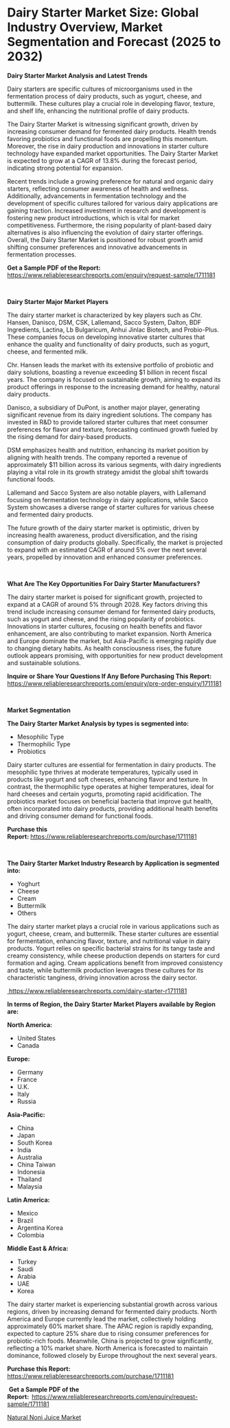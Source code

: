 <p><h1>Dairy Starter Market Size: Global Industry Overview, Market Segmentation and Forecast (2025 to 2032)</h1></p><p><strong>Dairy Starter Market Analysis and Latest Trends</strong></p>
<p><p>Dairy starters are specific cultures of microorganisms used in the fermentation process of dairy products, such as yogurt, cheese, and buttermilk. These cultures play a crucial role in developing flavor, texture, and shelf life, enhancing the nutritional profile of dairy products. </p><p>The Dairy Starter Market is witnessing significant growth, driven by increasing consumer demand for fermented dairy products. Health trends favoring probiotics and functional foods are propelling this momentum. Moreover, the rise in dairy production and innovations in starter culture technology have expanded market opportunities. The Dairy Starter Market is expected to grow at a CAGR of 13.8% during the forecast period, indicating strong potential for expansion.</p><p>Recent trends include a growing preference for natural and organic dairy starters, reflecting consumer awareness of health and wellness. Additionally, advancements in fermentation technology and the development of specific cultures tailored for various dairy applications are gaining traction. Increased investment in research and development is fostering new product introductions, which is vital for market competitiveness. Furthermore, the rising popularity of plant-based dairy alternatives is also influencing the evolution of dairy starter offerings. Overall, the Dairy Starter Market is positioned for robust growth amid shifting consumer preferences and innovative advancements in fermentation processes.</p></p>
<p><strong>Get a Sample PDF of the Report:&nbsp;</strong> <a href="https://www.reliableresearchreports.com/enquiry/request-sample/1711181?utm_campaign=2734&utm_medium=2&utm_source=Github&utm_content=ia&utm_term=07042025&utm_id=dairy-starter">https://www.reliableresearchreports.com/enquiry/request-sample/1711181</a></p>
<p>&nbsp;</p>
<p><strong>Dairy Starter Major Market Players</strong></p>
<p><p>The dairy starter market is characterized by key players such as Chr. Hansen, Danisco, DSM, CSK, Lallemand, Sacco System, Dalton, BDF Ingredients, Lactina, Lb Bulgaricum, Anhui Jinlac Biotech, and Probio-Plus. These companies focus on developing innovative starter cultures that enhance the quality and functionality of dairy products, such as yogurt, cheese, and fermented milk.</p><p>Chr. Hansen leads the market with its extensive portfolio of probiotic and dairy solutions, boasting a revenue exceeding $1 billion in recent fiscal years. The company is focused on sustainable growth, aiming to expand its product offerings in response to the increasing demand for healthy, natural dairy products.</p><p>Danisco, a subsidiary of DuPont, is another major player, generating significant revenue from its dairy ingredient solutions. The company has invested in R&D to provide tailored starter cultures that meet consumer preferences for flavor and texture, forecasting continued growth fueled by the rising demand for dairy-based products.</p><p>DSM emphasizes health and nutrition, enhancing its market position by aligning with health trends. The company reported a revenue of approximately $11 billion across its various segments, with dairy ingredients playing a vital role in its growth strategy amidst the global shift towards functional foods.</p><p>Lallemand and Sacco System are also notable players, with Lallemand focusing on fermentation technology in dairy applications, while Sacco System showcases a diverse range of starter cultures for various cheese and fermented dairy products.</p><p>The future growth of the dairy starter market is optimistic, driven by increasing health awareness, product diversification, and the rising consumption of dairy products globally. Specifically, the market is projected to expand with an estimated CAGR of around 5% over the next several years, propelled by innovation and enhanced consumer preferences.</p></p>
<p>&nbsp;</p>
<p><strong>What Are The Key Opportunities For Dairy Starter Manufacturers?</strong></p>
<p><p>The dairy starter market is poised for significant growth, projected to expand at a CAGR of around 5% through 2028. Key factors driving this trend include increasing consumer demand for fermented dairy products, such as yogurt and cheese, and the rising popularity of probiotics. Innovations in starter cultures, focusing on health benefits and flavor enhancement, are also contributing to market expansion. North America and Europe dominate the market, but Asia-Pacific is emerging rapidly due to changing dietary habits. As health consciousness rises, the future outlook appears promising, with opportunities for new product development and sustainable solutions.</p></p>
<p><strong>Inquire or Share Your Questions If Any Before Purchasing This Report:</strong> <a href="https://www.reliableresearchreports.com/enquiry/pre-order-enquiry/1711181?utm_campaign=2734&utm_medium=2&utm_source=Github&utm_content=ia&utm_term=07042025&utm_id=dairy-starter">https://www.reliableresearchreports.com/enquiry/pre-order-enquiry/1711181</a></p>
<p>&nbsp;</p>
<p><strong>Market Segmentation</strong></p>
<p><strong>The Dairy Starter Market Analysis by types is segmented into:</strong></p>
<p><ul><li>Mesophilic Type</li><li>Thermophilic Type</li><li>Probiotics</li></ul></p>
<p><p>Dairy starter cultures are essential for fermentation in dairy products. The mesophilic type thrives at moderate temperatures, typically used in products like yogurt and soft cheeses, enhancing flavor and texture. In contrast, the thermophilic type operates at higher temperatures, ideal for hard cheeses and certain yogurts, promoting rapid acidification. The probiotics market focuses on beneficial bacteria that improve gut health, often incorporated into dairy products, providing additional health benefits and driving consumer demand for functional foods.</p></p>
<p><strong>Purchase this Report:&nbsp;</strong><a href="https://www.reliableresearchreports.com/purchase/1711181?utm_campaign=2734&utm_medium=2&utm_source=Github&utm_content=ia&utm_term=07042025&utm_id=dairy-starter">https://www.reliableresearchreports.com/purchase/1711181</a></p>
<p>&nbsp;</p>
<p><strong>The Dairy Starter Market Industry Research by Application is segmented into:</strong></p>
<p><ul><li>Yoghurt</li><li>Cheese</li><li>Cream</li><li>Buttermilk</li><li>Others</li></ul></p>
<p><p>The dairy starter market plays a crucial role in various applications such as yogurt, cheese, cream, and buttermilk. These starter cultures are essential for fermentation, enhancing flavor, texture, and nutritional value in dairy products. Yogurt relies on specific bacterial strains for its tangy taste and creamy consistency, while cheese production depends on starters for curd formation and aging. Cream applications benefit from improved consistency and taste, while buttermilk production leverages these cultures for its characteristic tanginess, driving innovation across the dairy sector.</p></p>
<p><a href="https://www.reliableresearchreports.com/dairy-starter-r1711181?utm_campaign=2734&utm_medium=2&utm_source=Github&utm_content=ia&utm_term=07042025&utm_id=dairy-starter">&nbsp;https://www.reliableresearchreports.com/dairy-starter-r1711181</a></p>
<p><strong>In terms of Region, the Dairy Starter Market Players available by Region are:</strong></p>
<p>
    <p> <strong> North America: </strong>
        <ul>
            <li>United States</li>
            <li>Canada</li>
        </ul>
        </p> 
    <p> <strong> Europe: </strong>
        <ul>
            <li>Germany</li>
            <li>France</li>
            <li>U.K.</li>
            <li>Italy</li>
            <li>Russia</li>
        </ul>
        </p> 
    <p> <strong> Asia-Pacific: </strong>
        <ul>
            <li>China</li>
            <li>Japan</li>
            <li>South Korea</li>
            <li>India</li>
            <li>Australia</li>
            <li>China Taiwan</li>
            <li>Indonesia</li>
            <li>Thailand</li>
            <li>Malaysia</li>
        </ul>
        </p> 
    <p> <strong> Latin America: </strong>
        <ul>
            <li>Mexico</li>
            <li>Brazil</li>
            <li>Argentina Korea</li>
            <li>Colombia</li>
        </ul>
        </p> 
    <p> <strong> Middle East & Africa: </strong>
        <ul>
            <li>Turkey</li>
            <li>Saudi</li>
            <li>Arabia</li>
            <li>UAE</li>
            <li>Korea</li>
        </ul>
    </p>
    </p>
<p><p>The dairy starter market is experiencing substantial growth across various regions, driven by increasing demand for fermented dairy products. North America and Europe currently lead the market, collectively holding approximately 60% market share. The APAC region is rapidly expanding, expected to capture 25% share due to rising consumer preferences for probiotic-rich foods. Meanwhile, China is projected to grow significantly, reflecting a 10% market share. North America is forecasted to maintain dominance, followed closely by Europe throughout the next several years.</p></p>
<p><strong>Purchase this Report: </strong><a href="https://www.reliableresearchreports.com/purchase/1711181?utm_campaign=2734&utm_medium=2&utm_source=Github&utm_content=ia&utm_term=07042025&utm_id=dairy-starter">https://www.reliableresearchreports.com/purchase/1711181</a></p>
<p>&nbsp;<strong>Get a Sample PDF of the Report:&nbsp;&nbsp;</strong><a href="https://www.reliableresearchreports.com/enquiry/request-sample/1711181?utm_campaign=2734&utm_medium=2&utm_source=Github&utm_content=ia&utm_term=07042025&utm_id=dairy-starter">https://www.reliableresearchreports.com/enquiry/request-sample/1711181</a></p>
<p><strong></strong></p>
<p><p><a href="https://github.com/xanaanenkaly/Market-Research-Report-List-1/blob/main/natural-noni-juice-market.md?utm_campaign=2734&utm_medium=2&utm_source=Github&utm_content=ia&utm_term=07042025&utm_id=dairy-starter">Natural Noni Juice Market</a></p></p>
